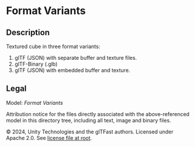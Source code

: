 # Format Variants

## Description

Textured cube in three format variants:

1. glTF (JSON) with separate buffer and texture files.
2. glTF-Binary (.glb)
3. glTF (JSON) with embedded buffer and texture.

## Legal

Model: *Format Variants*

Attribution notice for the files directly associated with the above-referenced model in this directory tree, including all text, image and binary files.

&copy; 2024, Unity Technologies and the glTFast authors. Licensed under Apache 2.0. See [license file at root](https://github.com/Unity-Technologies/com.unity.cloud.gltfast/blob/main/LICENSE.md).
